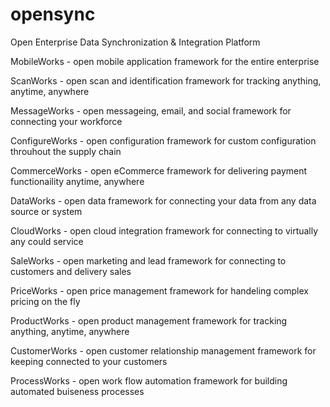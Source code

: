 opensync
========

Open Enterprise Data Synchronization &amp; Integration Platform

MobileWorks - open mobile application framework for the entire enterprise

ScanWorks - open scan and identification framework for tracking anything, anytime, anywhere

MessageWorks - open messageing, email, and social framework for connecting your workforce

ConfigureWorks - open configuration framework for custom configuration throuhout the supply chain

CommerceWorks - open eCommerce framework for delivering payment functionaility anytime, anywhere

DataWorks - open data framework for connecting your data from any data source or system

CloudWorks - open cloud integration framework for connecting to virtually any could service

SaleWorks - open marketing and lead framework for connecting to customers and delivery sales

PriceWorks - open price management framework for handeling complex pricing on the fly

ProductWorks - open product management framework for tracking anything, anytime, anywhere

CustomerWorks - open customer relationship management framework for keeping connected to your customers

ProcessWorks - open work flow automation framework for building automated buiseness processes
